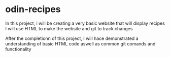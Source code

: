 # odin-recipes
In this project, i will be creating a very basic website that will display recipes
I will use HTML to make the website and git to track changes

After the completionn of this project, I will hace demonstrated a understanding of basic HTML code aswell as common git comands and functionality